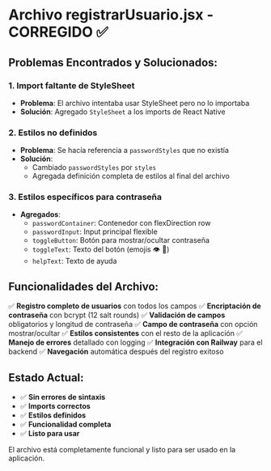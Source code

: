# Archivo registrarUsuario.jsx - CORREGIDO ✅

## Problemas Encontrados y Solucionados:

### 1. **Import faltante de StyleSheet**
- **Problema**: El archivo intentaba usar StyleSheet pero no lo importaba
- **Solución**: Agregado `StyleSheet` a los imports de React Native

### 2. **Estilos no definidos**
- **Problema**: Se hacía referencia a `passwordStyles` que no existía
- **Solución**: 
  - Cambiado `passwordStyles` por `styles`
  - Agregada definición completa de estilos al final del archivo

### 3. **Estilos específicos para contraseña**
- **Agregados**: 
  - `passwordContainer`: Contenedor con flexDirection row
  - `passwordInput`: Input principal flexible
  - `toggleButton`: Botón para mostrar/ocultar contraseña
  - `toggleText`: Texto del botón (emojis 👁️ 🙈)
  - `helpText`: Texto de ayuda

## Funcionalidades del Archivo:

✅ **Registro completo de usuarios** con todos los campos
✅ **Encriptación de contraseña** con bcrypt (12 salt rounds)
✅ **Validación de campos** obligatorios y longitud de contraseña
✅ **Campo de contraseña** con opción mostrar/ocultar
✅ **Estilos consistentes** con el resto de la aplicación
✅ **Manejo de errores** detallado con logging
✅ **Integración con Railway** para el backend
✅ **Navegación** automática después del registro exitoso

## Estado Actual:
- ✅ **Sin errores de sintaxis**
- ✅ **Imports correctos**
- ✅ **Estilos definidos**
- ✅ **Funcionalidad completa**
- ✅ **Listo para usar**

El archivo está completamente funcional y listo para ser usado en la aplicación.